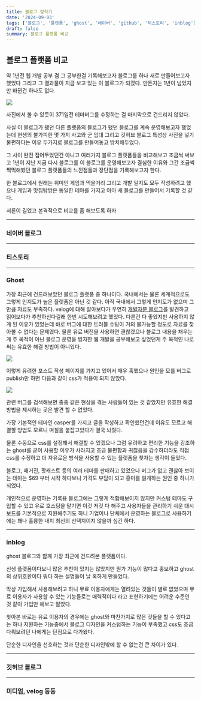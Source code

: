 ```yaml
---
title: 블로그 정착기
date: '2024-09-03'
tags: ['블로그', '플랫폼', 'ghost', '네이버', 'github', '티스토리', 'inblog']
draft: false
summary: 블로그 플랫폼 비교
---
```


## 블로그 플랫폼 비교

약 1년전 웹 개발 공부 겸 그 공부한걸 기록해보고자 블로그를 하나 새로 만들어보고자 했었다
그리고 그 결과물이 지금 보고 있는 이 블로그가 되겠다. 만든지는 1년이 넘었지만 바뀐건 하나도 없다.

![](/static/images/create_blog/2024-09-03-16-34-01.png)

사진에서 볼 수 있듯이 371일전 테마버그를 수정하는 걸 마지막으로 건드리지 않았다.

사실 이 블로그가 됐던 다른 플랫폼의 블로그가 됐던 블로그를 계속 운영해보고자 했었는데 현생의 불가피한 몇 가지 사고와 군 입대 그리고 깃허브 블로그 특성상 사진을 넣기 불편하다는 이유 두가지로 블로그를 만들어놓고 방치해두었다.

그 사이 완전 접어두었던건 아니고 여러가지 블로그 플랫폼들을 비교해보고 조금씩 써보고 1년이 지난 지금 다시 블로그를 이 블로그를 운영해보고자 결심한 이유와 그간 조금씩 찍먹해봤던 블로그 플랫폼들의 느낀점들과 장단점을 기록해보고자 한다.

한 블로그에서 원래는 취미인 게임과 먹을거리 그리고 개발 일지도 모두 작성하려고 했으나 게임과 맛집탐방은 동일한 테마를 가지고 아마 새 블로그를 만들어서 기록할 것 같다.

서론이 길었고 본격적으로 비교를 좀 해보도록 하자

<hr>

### 네이버 블로그

<hr>

### 티스토리

<hr>

### Ghost

가장 최근에 건드려보았던 블로그 플랫폼 중 하나이다.
국내에서는 물론 세계적으로도 그렇게 인지도가 높은 플랫폼은 아닌 것 같다.
아직 국내에서 그렇게 인지도가 없으며 그만큼 자료도 부족하다.
velog에 대해 알아보다가 우연히 [개발자분 블로그](https://velopert.com/3704)를 발견하고 읽어보다가 추천하신다길래 한번 시도해보려고 했었다.
다른건 다 좋았지만 사용하지 않게 된 이유가 있었는데 바로 버그에 대한 트러블 슈팅이 거의 불가능할 정도로 자료를 찾아볼 수 없다는 문제였다.
물론 유료 버전을 사용하면 괜찮겠으나 블로그 내용을 채우는게 주 목적이 아닌 블로그 운영을 빙자한 웹 개발을 공부해보고 싶었던게 주 목적인 나로써는 유효한 해결 방법이 아니었다.

![](/static/images/create_blog/2024-09-03-17-21-02.png)

이렇게 유려한 포스트 작성 페이지를 가지고 있어서 매우 혹했으나
원인을 모를 버그로 publish만 하면 다음과 같이 css가 적용이 되지 않았다.

![](/static/images/create_blog/2024-09-03-16-12-51.png)

관련 버그를 검색해보면 종종 같은 현상을 겪는 사람들이 있는 것 같았지만 유효한 해결 방법을 제시하는 곳은 발견 할 수 없었다.

가장 기본적인 테마인 casper를 가지고 글을 작성하고 확인했던건데 이유도 모르고 해결할 방법도 모르니 며칠을 붙잡고있다가 결국 놔줬다.

물론 수동으로 css를 설정해서 해결할 수 있겠으나 그럼 유려하고 편리한 기능을 강조하는 ghost를 굳이 사용할 이유가 사라지고 조금 불편함과 귀찮음을 감수하더라도 직접 css를 수정하고 더 자유로운 방식을 사용할 수 있는 플랫폼을 찾자는 생각이 들었다.

블로그, 매거진, 팟캐스트 등의 여러 테마를 판매하고 있었으나 버그가 없고 괜찮아 보이는 테마는 $69 부터 시작 하다보니 가격도 부담이 되고 흥미를 잃게하는 원인 중 하나가 되었다.

개인적으로 운영하는 기록용 블로그에는 그렇게 적합해보이지 않지만 커스텀 테마도 구입할 수 있고 유료 호스팅을 맡기면 이것 저것 다 해주고 사용자들을 관리하기 쉬운 대시보드를 기본적으로 지원해주기도 하니 기업이나 단체에서 운영하는 블로그로 사용하기에는 꽤나 훌륭한 내지 최선의 선택지이지 않을까 싶긴 하다.

<hr>

### inblog

ghost 블로그와 함께 가장 최근에 건드려본 플랫폼이다.

신생 플랫폼이다보니 많은 추천이 있지는 않았지만 뭔가 기능이 많다고 홍보하고 ghost의 상위호환이다 뭐다 하는 설명들이 날 혹하게 만들었다.

막상 가입해서 사용해보려고 하니 무료 이용자에게는 열려있는 것들이 별로 없었으며 무료 이용자가 사용할 수 있는 기능들로는 매력적이다 라고 표현하기에는 어려운 수준인 것 같아 가입만 해보고 말았다.

찾아본 바로는 유료 이용자의 경우에는 ghost와 마찬가지로 많은 것들을 할 수 있다고는 하나 지원하는 기능중에서 블로그 디자인을 커스텀하는 기능이 부족했고 css도 조금 다뤄보려던 나에게는 단점으로 다가왔다.

단순한 디자인을 선호하는 것과 단순한 디자인밖에 할 수 없는건 큰 차이가 있다.

<hr>

### 깃허브 블로그

<hr>

### 미디엄, velog 등등
